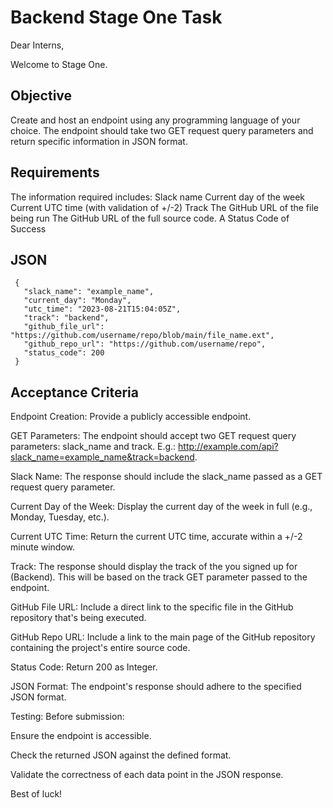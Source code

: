 # Backend Stage One Task

Dear Interns,

Welcome to Stage One.

## Objective

Create and host an endpoint using any programming language of your choice.
The endpoint should take two GET request query parameters and return specific information in JSON format.

## Requirements

The information required includes:
Slack name
Current day of the week
Current UTC time (with validation of +/-2)
Track
The GitHub URL of the file being run
The GitHub URL of the full source code.
A Status Code of Success

## JSON

```
 {
   "slack_name": "example_name",
   "current_day": "Monday",
   "utc_time": "2023-08-21T15:04:05Z",
   "track": "backend",
   "github_file_url": "https://github.com/username/repo/blob/main/file_name.ext",
   "github_repo_url": "https://github.com/username/repo",
   "status_code": 200
 }
```

## Acceptance Criteria

Endpoint Creation: Provide a publicly accessible endpoint.

GET Parameters: The endpoint should accept two GET request query parameters: slack_name and track.
E.g.: http://example.com/api?slack_name=example_name&track=backend.

Slack Name: The response should include the slack_name passed as a GET request query parameter.

Current Day of the Week: Display the current day of the week in full (e.g., Monday, Tuesday, etc.).

Current UTC Time: Return the current UTC time, accurate within a +/-2 minute window.

Track: The response should display the track of the you signed up for (Backend). This will be based on the track GET parameter passed to the endpoint.

GitHub File URL: Include a direct link to the specific file in the GitHub repository that's being executed.

GitHub Repo URL: Include a link to the main page of the GitHub repository containing the project's entire source code.

Status Code: Return 200 as Integer.

JSON Format: The endpoint's response should adhere to the specified JSON format.

Testing: Before submission:

Ensure the endpoint is accessible.

Check the returned JSON against the defined format.

Validate the correctness of each data point in the JSON response.


Best of luck!
